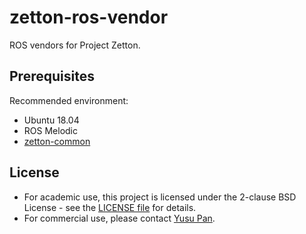 # zetton-ros-vendor

ROS vendors for Project Zetton.

## Prerequisites

Recommended environment:

- Ubuntu 18.04
- ROS Melodic
- [zetton-common](https://github.com/project-zetton/zetton-common)

## License

- For academic use, this project is licensed under the 2-clause BSD License - see the [LICENSE file](LICENSE) for details.
- For commercial use, please contact [Yusu Pan](mailto:xxdsox@gmail.com).

